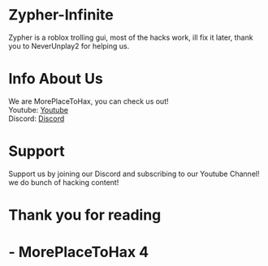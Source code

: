 # Zypher-Infinite
Zypher is a roblox trolling gui, most of the hacks work, ill fix it later, thank you to NeverUnplay2 for helping us.
# Info About Us
We are MorePlaceToHax, you can check us out!                                    
Youtube: [Youtube](https://www.youtube.com/channel/UCkReo_AN4Uh-gAKtFV6T9-Q)                                   
Discord: [Discord](https://discord.gg/invite/Np2N7uRZtz)
# Support
Support us by joining our Discord and subscribing to our Youtube Channel!
we do bunch of hacking content!

# Thank you for reading
# - MorePlaceToHax 4
